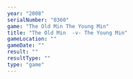 ```yaml
---
year: "2008"
serialNumber: "0360" 
game: "The Old Min The Young Min"
title: "The Old Min  -v- The Young Min"
gameLocation: ""
gameDate: ""
result: ""
resultType: ""
type: "game"
---
```

